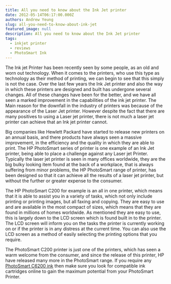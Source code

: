 ```yaml
---
title: All you need to know about the Ink Jet printer
date: 2012-05-14T06:17:00.000Z
authors: Andrew Yeung
slug: all-you-need-to-know-about-ink-jet
featured_image: null
description: All you need to know about the Ink Jet printer
tags:
  - inkjet printer
  - reviews
  - PhotoSmart Ink
---
```

The Ink jet Printer has been recently seen by some people, as an old and worn out technology. When it comes to the printers, who use this type as technology as their method of printing, we can begin to see that this simply is not the case. Over the last few years the Ink Jet printer and also the way in which these printers are designed and built has undergone several changes. All of these changes have been for the better, and we have all seen a marked improvement in the capabilities of the ink jet printer. The Main reason for the downfall in the industry of printers was because of the appearance of the Laser Jet printer. However despite the fact that there are many positives to using a Laser jet printer, there is not much a laser jet printer can achieve that an Ink jet printer cannot.

Big companies like Hewlett Packard have started to release new printers on an annual basis, and there products have always seen a massive improvement, in the efficiency and the quality in which they are able to print. The HP PhotoSmart series of printer is one example of an Ink Jet printer, being able to place a challenge against any Laser jet Printer. Typically the laser jet printer is seen in many offices worldwide, they are the big bulky looking item found at the back of a workplace, that is always suffering from minor problems, the HP PhotoSmart range of printer, has been designed so that it can achieve all the results of a laser jet printer, but without the further or greater expense to the consumer.

The HP PhotoSmart C200 for example is an all in one printer, which means that it is able to assist you in a variety of tasks, which not only include printing or printing images, but all faxing and copying. They are easy to use and are available in the most compact of sizes, which means that they are found in millions of homes worldwide. As mentioned they are easy to use, this is largely down to the LCD screen which is found built in to the printer. The LCD screen will inform you on the tasks the printer is currently working on or if the printer is in any distress at the current time. You can also use the LCD screen as a method of easily selecting the printing options that you require.

The PhotoSmart C200 printer is just one of the printers, which has seen a warm welcome from the consumer, and since the release of this printer, HP have released many more in the PhotoSmart range. If you require any [PhotoSmart C6200 ink](https://www.comboink.com/hp-photosmart-c6200-ink-cartridges) then make sure you look for compatible ink cartridges online to gain the maximum potential from your PhotoSmart Printer.